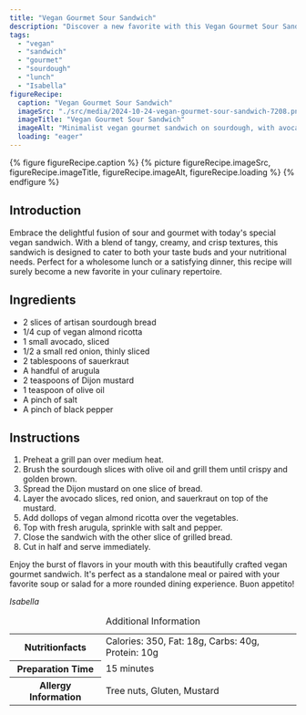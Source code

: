 ```yaml
---
title: "Vegan Gourmet Sour Sandwich"
description: "Discover a new favorite with this Vegan Gourmet Sour Sandwich, blending creamy, tangy, and crunchy elements for a satisfying meal."
tags:
  - "vegan"
  - "sandwich"
  - "gourmet"
  - "sourdough"
  - "lunch"
  - "Isabella"
figureRecipe: 
  caption: "Vegan Gourmet Sour Sandwich"
  imageSrc: "./src/media/2024-10-24-vegan-gourmet-sour-sandwich-7208.png"
  imageTitle: "Vegan Gourmet Sour Sandwich"
  imageAlt: "Minimalist vegan gourmet sandwich on sourdough, with avocado, red onion, sauerkraut, almond ricotta, and arugula, on a simple table setting."
  loading: "eager"
---
```


{% figure figureRecipe.caption %}
{% picture figureRecipe.imageSrc, figureRecipe.imageTitle, figureRecipe.imageAlt, figureRecipe.loading %}
{% endfigure %}

## Introduction

Embrace the delightful fusion of sour and gourmet with today's special vegan sandwich. With a blend of tangy, creamy, and crisp textures, this sandwich is designed to cater to both your taste buds and your nutritional needs. Perfect for a wholesome lunch or a satisfying dinner, this recipe will surely become a new favorite in your culinary repertoire.

## Ingredients

- 2 slices of artisan sourdough bread 
- 1/4 cup of vegan almond ricotta 
- 1 small avocado, sliced 
- 1/2 a small red onion, thinly sliced 
- 2 tablespoons of sauerkraut 
- A handful of arugula 
- 2 teaspoons of Dijon mustard 
- 1 teaspoon of olive oil 
- A pinch of salt 
- A pinch of black pepper

## Instructions

1. Preheat a grill pan over medium heat. 
2. Brush the sourdough slices with olive oil and grill them until crispy and golden brown. 
3. Spread the Dijon mustard on one slice of bread. 
4. Layer the avocado slices, red onion, and sauerkraut on top of the mustard. 
5. Add dollops of vegan almond ricotta over the vegetables. 
6. Top with fresh arugula, sprinkle with salt and pepper. 
7. Close the sandwich with the other slice of grilled bread. 
8. Cut in half and serve immediately.

Enjoy the burst of flavors in your mouth with this beautifully crafted vegan gourmet sandwich. It's perfect as a standalone meal or paired with your favorite soup or salad for a more rounded dining experience. Buon appetito!

*Isabella*

<table><caption class='sr-only'>Additional Information</caption><tr><th>Nutritionfacts</th><td>Calories: 350, Fat: 18g, Carbs: 40g, Protein: 10g&nbsp;</td></tr><tr><th>Preparation Time</th><td>15 minutes&nbsp;</td></tr><tr><th>Allergy Information</th><td>Tree nuts, Gluten, Mustard&nbsp;</td></tr></table>

